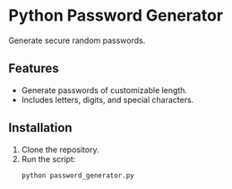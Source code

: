 # Python Password Generator

Generate secure random passwords.

## Features
- Generate passwords of customizable length.
- Includes letters, digits, and special characters.

## Installation
1. Clone the repository.
2. Run the script:
   ```bash
   python password_generator.py
